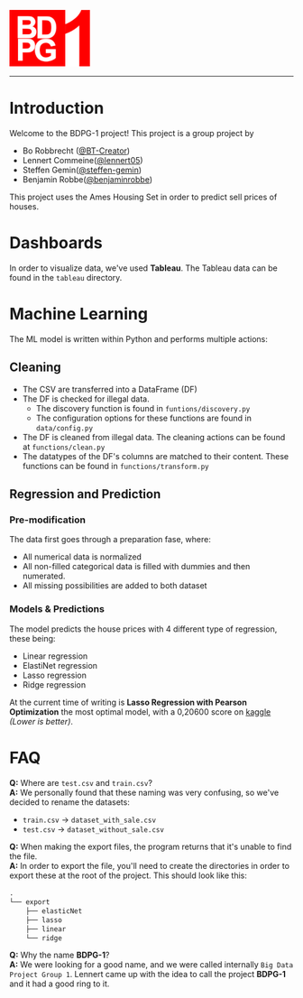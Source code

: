 ![Logo](documentation/Logo.png)

---

# Introduction

Welcome to the BDPG-1 project! This project is a group project by

- Bo Robbrecht ([@BT-Creator](https://github.com/BT-Creator))
- Lennert Commeine([@lennert05](https://github.com/lennert05))
- Steffen Gemin([@steffen-gemin](https://github.com/steffen-gemin))
- Benjamin Robbe([@benjaminrobbe](https://github.com/benjaminrobbe))

This project uses the Ames Housing Set in order to predict sell prices of houses.

# Dashboards

In order to visualize data, we've used **Tableau**. The Tableau data can be found in the `tableau` directory.

# Machine Learning

The ML model is written within Python and performs multiple actions:

## Cleaning

- The CSV are transferred into a DataFrame (DF)
- The DF is checked for illegal data.
    - The discovery function is found in `funtions/discovery.py`
    - The configuration options for these functions are found in `data/config.py`
- The DF is cleaned from illegal data. The cleaning actions can be found at `functions/clean.py`
- The datatypes of the DF's columns are matched to their content. These functions can be found
  in `functions/transform.py`

## Regression and Prediction

### Pre-modification

The data first goes through a preparation fase, where:

- All numerical data is normalized
- All non-filled categorical data is filled with dummies and then numerated.
- All missing possibilities are added to both dataset

### Models & Predictions

The model predicts the house prices with 4 different type of regression, these being:

- Linear regression
- ElastiNet regression
- Lasso regression
- Ridge regression

At the current time of writing is **Lasso Regression with Pearson Optimization** the most optimal model, with a 0,20600
score on [kaggle](https://www.kaggle.com/c/house-prices-advanced-regression-techniques/leaderboard) *(Lower is better)*.

# FAQ

**Q:** Where are `test.csv` and `train.csv`? <br>
**A:** We personally found that these naming was very confusing, so we've decided to rename the datasets:

- `train.csv` -> `dataset_with_sale.csv`
- `test.csv` -> `dataset_without_sale.csv`

**Q:** When making the export files, the program returns that it's unable to find the file.<br>
**A:** In order to export the file, you'll need to create the directories in order to export these at the root of the
project. This should look like this:

```
.
└── export
    ├── elasticNet
    ├── lasso
    ├── linear
    └── ridge
```

**Q:** Why the name **BDPG-1**? <br>
**A:** We were looking for a good name, and we were called internally `Big Data Project Group 1`. Lennert came up with
the idea to call the project **BDPG-1** and it had a good ring to it.
